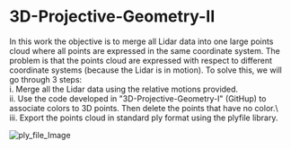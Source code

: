 # 3D-Projective-Geometry-II
In this work the objective is to merge all Lidar data into one large points cloud where all points are expressed in the same coordinate system. The problem is that the points cloud are expressed with respect to different coordinate systems (because the Lidar is in motion). To solve this, we will go through 3 steps: \
i.    Merge all the Lidar data using the relative motions provided.\
ii.   Use the code developed in "3D-Projective-Geometry-I" (GitHup) to associate colors to 3D points. Then delete the points that have no color.\      
iii.  Export the points cloud in standard ply format using the plyfile library.

![ply_file_Image](https://user-images.githubusercontent.com/95139819/172069725-89c79f1c-9f87-420d-87d5-fb3570485025.png)
